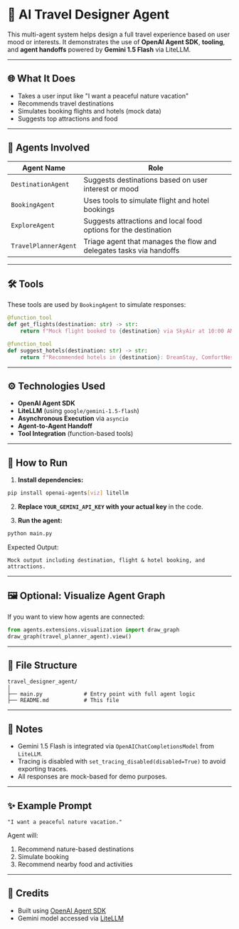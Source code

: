 
# 🧳 AI Travel Designer Agent

This multi-agent system helps design a full travel experience based on user mood or interests. It demonstrates the use of **OpenAI Agent SDK**, **tooling**, and **agent handoffs** powered by **Gemini 1.5 Flash** via LiteLLM.

---

## 🌐 What It Does

- Takes a user input like "I want a peaceful nature vacation"
- Recommends travel destinations
- Simulates booking flights and hotels (mock data)
- Suggests top attractions and food

---

## 🧠 Agents Involved

| Agent Name          | Role                                                                 |
|---------------------|----------------------------------------------------------------------|
| `DestinationAgent`  | Suggests destinations based on user interest or mood                 |
| `BookingAgent`      | Uses tools to simulate flight and hotel bookings                     |
| `ExploreAgent`      | Suggests attractions and local food options for the destination      |
| `TravelPlannerAgent`| Triage agent that manages the flow and delegates tasks via handoffs  |

---

## 🛠 Tools

These tools are used by `BookingAgent` to simulate responses:

```python
@function_tool
def get_flights(destination: str) -> str:
    return f"Mock flight booked to {destination} via SkyAir at 10:00 AM."

@function_tool
def suggest_hotels(destination: str) -> str:
    return f"Recommended hotels in {destination}: DreamStay, ComfortNest, and Luxe Inn."
````

---

## ⚙️ Technologies Used

* **OpenAI Agent SDK**
* **LiteLLM** (using `google/gemini-1.5-flash`)
* **Asynchronous Execution** via `asyncio`
* **Agent-to-Agent Handoff**
* **Tool Integration** (function-based tools)

---

## 🚀 How to Run

1. **Install dependencies:**

```bash
pip install openai-agents[viz] litellm
```

2. **Replace `YOUR_GEMINI_API_KEY` with your actual key** in the code.

3. **Run the agent:**

```bash
python main.py
```

Expected Output:

```
Mock output including destination, flight & hotel booking, and attractions.
```

---

## 🖼 Optional: Visualize Agent Graph

If you want to view how agents are connected:

```python
from agents.extensions.visualization import draw_graph
draw_graph(travel_planner_agent).view()
```

---

## 🧩 File Structure

```
travel_designer_agent/
│
├── main.py             # Entry point with full agent logic
├── README.md           # This file
```

---

## 📌 Notes

* Gemini 1.5 Flash is integrated via `OpenAIChatCompletionsModel` from `LiteLLM`.
* Tracing is disabled with `set_tracing_disabled(disabled=True)` to avoid exporting traces.
* All responses are mock-based for demo purposes.

---

## ✨ Example Prompt

```text
"I want a peaceful nature vacation."
```

Agent will:

1. Recommend nature-based destinations
2. Simulate booking
3. Recommend nearby food and activities

---

## 🔐 Credits

* Built using [OpenAI Agent SDK](https://github.com/openai/openagents)
* Gemini model accessed via [LiteLLM](https://docs.litellm.ai/docs/providers)
